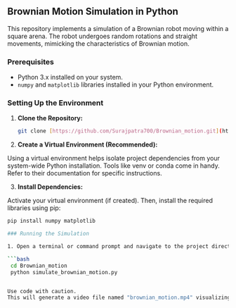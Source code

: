 ## Brownian Motion Simulation in Python

This repository implements a simulation of a Brownian robot moving within a square arena. The robot undergoes random rotations and straight movements, mimicking the characteristics of Brownian motion.

### Prerequisites

* Python 3.x installed on your system.
* `numpy` and `matplotlib` libraries installed in your Python environment.

### Setting Up the Environment

1. **Clone the Repository:**

   ```bash
   git clone [https://github.com/Surajpatra700/Brownian_motion.git](https://github.com/Surajpatra700/Brownian_motion.git)

2. **Create a Virtual Environment (Recommended):**

Using a virtual environment helps isolate project dependencies from your system-wide Python installation. Tools like venv or conda come in handy. Refer to their documentation for specific instructions.

3. **Install Dependencies:**

Activate your virtual environment (if created). Then, install the required libraries using pip:

   ```bash
   pip install numpy matplotlib

### Running the Simulation

1. Open a terminal or command prompt and navigate to the project directory:
   
   ```bash
    cd Brownian_motion
    python simulate_brownian_motion.py


Use code with caution.
This will generate a video file named "brownian_motion.mp4" visualizing the robot's trajectory within the arena.
